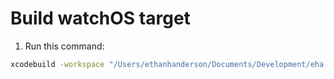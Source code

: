 # Build watchOS target

1. Run this command:

```bash
xcodebuild -workspace "/Users/ethanhanderson/Documents/Development/eha dev/MatchTally Explorations/Pickleball Game Tracker/PickleballGameTracker.xcworkspace" -scheme "PickleballGameTrackerWatch" -configuration Debug -destination 'platform=watchOS Simulator,name=Apple Watch Ultra 3 (49mm)' build
```
